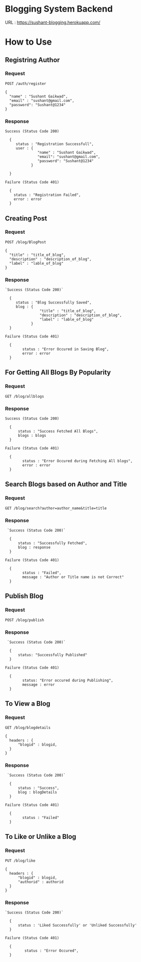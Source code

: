 # Blogging System Backend

URL : https://sushant-blogging.herokuapp.com/

# How to Use 

## Registring Author

### Request

`POST /auth/register`

    {
      "name" : "Sushant Gaikwad",
      "email" : "sushant@gmail.com",
      "password": "Sushant@1234"
    }

### Response

 `Success (Status Code 200)`
 
      {
         status : "Registration Successfull",
         user : {
                   "name" : "Sushant Gaikwad",
                   "email": "sushant@gmail.com",
                   "password": "Sushant@1234"
                }
        
      }
 
`Failure (Status Code 401)`

      {
        status : "Registration Failed",
        error : error
      }

## Creating Post

### Request

`POST /blog/BlogPost`

    {
      "title" : "title_of_blog",
      "description" : "description_of_blog",
      "label" : "lable_of_blog"
    }

### Response

    `Success (Status Code 200)`
    
      {
         status : "Blog Successfully Saved",
         blog : {
                    "title" : "title_of_blog",
                    "description" : "description_of_blog",
                    "label" : "lable_of_blog"
                }        
      }
 
`Failure (Status Code 401)`

      {
            status : "Error Occured in Saving Blog",
            error : error
      }

## For Getting All Blogs By Popularity

### Request

`GET /blog/allblogs`

### Response

   `Success (Status Code 200)`
   
      {
          status : "Success Fetched All Blogs",
          blogs : blogs      
      }
 
   `Failure (Status Code 401)`
   
      {
            status : "Error Occured during Fetching All blogs",
            error : error
      }
      
## Search Blogs based on Author and Title

### Request

`GET /blog/search?author=author_name&title=title`

### Response

     `Success (Status Code 200)`
     
      {
          status : "Successfully Fetched",
          blog : response    
      }
 
   `Failure (Status Code 401)`
   
      {
            status : "Failed",
            message : "Author or Title name is not Correct"
      }

## Publish Blog 

### Request

`POST /blog/publish`

### Response

     `Success (Status Code 200)`
     
      {
          status: "Successfully Published"
      }
 
   `Failure (Status Code 401)`
   
      {
            status: "Error occured during Publishing",
            message : error
      }
    

## To View a Blog

### Request

`GET /blog/blogdetails`

    {
      headers : {
          "blogid" : blogid,
      }
    }

### Response

     `Success (Status Code 200)`
     
      {
          status : "Success",
          blog : blogDetails
      }
 
   `Failure (Status Code 401)`
   
      {
            status : "Failed"
      }
    

## To Like or Unlike a Blog

### Request

`PUT /blog/like`

    {
      headers : {
          "blogid" : blogid,
          "authorid" : authorid
      }
    }


### Response

    `Success (Status Code 200)`
    
      {
          status : 'Liked Successfully' or 'Unliked Successfully'
      }
 
   `Failure (Status Code 401)`
   
      {
             status : "Error Occured",
      }

